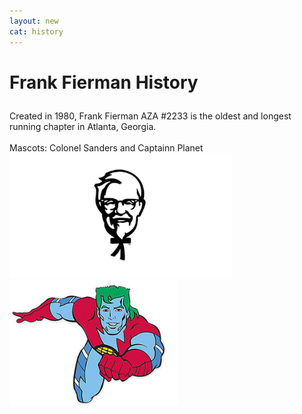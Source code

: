 ```yaml
---
layout: new
cat: history
---
```


<h1>

Frank Fierman History<br>

</h1>
<p>  
Created in 1980, Frank Fierman AZA #2233 is the oldest and longest running chapter in Atlanta, Georgia.<br>
<br>
Mascots: Colonel Sanders and Captainn Planet <br>
<img src="/history/fiermanks1.jpeg" height="200px"  />
<img src="captain-planet2_8052.jpg" height="200px" /><br>
</p>
